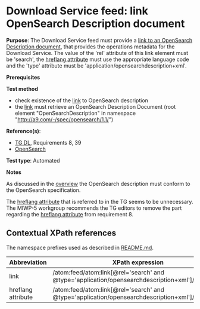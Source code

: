 # Download Service feed: link OpenSearch Description document

**Purpose**: The Download Service feed must provide a [link to an OpenSearch Description document](#opensearchlink), that provides the operations metadata for the Download Service. The value of the 'rel' attribute of this link element must be 'search', the [hreflang attribute](#hreflang) must use the appropriate language code and the 'type' attribute must be 'application/opensearchdescription+xml'.

**Prerequisites**

**Test method**

* check existence of the [link](#opensearchlink) to OpenSearch description
* the [link](#opensearchlink) must retrieve an OpenSearch Description Document (root element "OpenSearchDescription" in namespace "http://a9.com/-/spec/opensearch/1.1/")

**Reference(s)**:

* [TG DL](http://inspire.ec.europa.eu/id/ats/download-atom/3.1/atom-pre-defined/README#ref_TG_DL), Requirements 8, 39
* [OpenSearch](http://inspire.ec.europa.eu/id/ats/download-atom/3.1/atom-pre-defined/README#ref_opensearch)

**Test type**: Automated

**Notes**

As discussed in the [overview](http://inspire.ec.europa.eu/id/ats/download-atom/3.1/atom-pre-defined/README#dep) the OpenSearch description must conform to the OpenSearch specification. 

The [hreflang attribute](#hreflang) that is referred to in the TG seems to be unnecessary. The MIWP-5 workgroup recommends the TG editors to remove the part regarding the [hreflang attribute](#hreflang) from requirement 8.

## Contextual XPath references

The namespace prefixes used as described in [README.md](http://inspire.ec.europa.eu/id/ats/download-atom/3.1/atom-pre-defined/README#namespaces).

Abbreviation                                               |  XPath expression
---------------------------------------------------------- | -------------------------------------------------------------------------
link <a name="opensearchlink"></a> | /atom:feed/atom:link[@rel='search' and @type='application/opensearchdescription+xml']/@href
hreflang attribute <a name="hreflang"></a> | /atom:feed/atom:link[@rel='search' and @type='application/opensearchdescription+xml']/@hreflang
